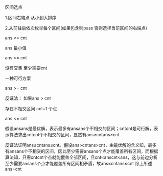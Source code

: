 





区间选点





1.区间右端点 从小到大排序

2.从前往后依次枚举每个区间(如果包含则pass 否则选择当前区间的右端点)





ans <= cnt

ans 最小值

ans >= cnt

没有交集 至少需要cnt







一种可行方案

ans >= cnt





反证法： 如果ans > cnt

存在不相交区间  cnt+1 个点

ans <= cnt



假设ansans是最优解，表示最多有ansans个不相交的区间；cntcnt是可行解，表示算法求出cntcnt个不相交的区间，显然有ans≥cntans≥cnt





反证法证明ans≤cntans≤cnt。假设ans>cntans>cnt，由最优解的含义知，最多有ansans个不相交的区间，因此至少需要ansans个点才能覆盖所有区间，而根据算法知，只需cntcnt个点就能覆盖全部区间，且cnt<anscnt<ans，这与前边分析至少需要ansans个点才能覆盖所有区间相矛盾，故ans≤cntans≤cnt
综上所述ans=cnt